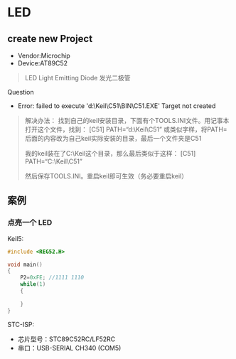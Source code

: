 # LED
## create new Project
- Vendor:Microchip
- Device:AT89C52

> LED
> Light Emitting Diode 发光二极管

Question
- Error: failed to execute 'd:\Keil\C51\BIN\C51.EXE' Target not created
> 解决办法：
> 找到自己的keil安装目录，下面有个TOOLS.INI文件。用记事本打开这个文件，找到：
> [C51] PATH=“d:\Keil\C51”
> 或类似字样，将PATH=后面的内容改为自己keil实际安装的目录，最后一个文件夹是C51
> 
> 我的keil装在了C:\Keil这个目录，那么最后类似于这样：
> [C51]
> PATH=“C:\Keil\C51”
> 
> 然后保存TOOLS.INI。重启keil即可生效（务必要重启keil）

## 案例
### 点亮一个 LED
Keil5:
```c
#include <REG52.H>

void main()
{
	P2=0xFE; //1111 1110
	while(1)
	{
		
	}
}
```

STC-ISP:
- 芯片型号：STC89C52RC/LF52RC
- 串口：USB-SERIAL CH340 (COM5)
